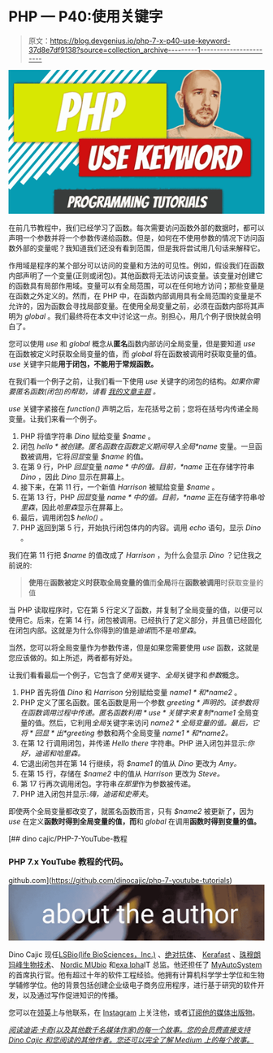 # PHP — P40:使用关键字

> 原文：<https://blog.devgenius.io/php-7-x-p40-use-keyword-37d8e7df9138?source=collection_archive---------1----------------------->

![](img/b1cf7d4895786b31396d980574aba181.png)

在前几节教程中，我们已经学习了函数。每次需要访问函数外部的数据时，都可以声明一个参数并将一个参数传递给函数。但是，如何在不使用参数的情况下访问函数外部的变量呢？我知道我们还没有看到范围，但是我将尝试用几句话来解释它。

作用域是程序的某个部分可以访问的变量和方法的可见性。例如，假设我们在函数内部声明了一个变量(正则或闭包)。其他函数将无法访问该变量。该变量对创建它的函数具有局部作用域。变量可以有全局范围，可以在任何地方访问；那些变量是在函数之外定义的。然而，在 PHP 中，在函数内部调用具有全局范围的变量是不允许的，因为函数会寻找局部变量。在使用全局变量之前，必须在函数内部将其声明为 *global* 。我们最终将在本文中讨论这一点。别担心，用几个例子很快就会明白了。

您可以使用 *use* 和 *global* 概念从**匿名**函数内部访问全局变量，但是要知道 *use* 在函数被定义时获取全局变量的值，而 *global* 将在函数被调用时获取变量的值。 *use* 关键字只能**用于闭包，不能用于常规函数。**

在我们看一个例子之前，让我们看一下使用 *use* 关键字的闭包的结构。*如果你需要匿名函数(闭包)的帮助，请看* [*我的文章主题*](https://medium.com/@dinocajic/php-7-x-p39-anonymous-functions-75f6f99fa571) *。*

*use* 关键字紧接在 *function()* 声明之后，左花括号之前；您将在括号内传递全局变量。让我们来看一个例子。

1.  PHP 将值字符串 *Dino* 赋给变量 *$name* 。
2.  闭包 *$hello* 被创建。匿名函数在函数定义期间导入全局 *$name* 变量。一旦函数被调用，它将*回显*变量 *$name* 的值。
3.  在第 9 行，PHP *回显*变量 *$name* 中的值。目前， *$name* 正在存储字符串 *Dino* ，因此 *Dino* 显示在屏幕上。
4.  接下来，在第 11 行，一个新值 *Harrison* 被赋给变量 *$name* 。
5.  在第 13 行，PHP *回显*变量 *$name* 中的值。目前， *$name* 正在存储字符串*哈里森*，因此*哈里森*显示在屏幕上。
6.  最后，调用闭包$ *hello()* 。
7.  PHP 返回到第 5 行，开始执行闭包体内的内容。调用 *echo* 语句，显示 *Dino* 。

我们在第 11 行把 *$name* 的值改成了 *Harrison* ，为什么会显示 *Dino* ？记住我之前说的:

> **使用**在**函数被定义时获取全局变量的值**而**全局**将在**函数被调用**时获取变量的值

当 PHP 读取程序时，它在第 5 行定义了函数，并复制了全局变量的值，以便可以使用它。后来，在第 14 行，闭包被调用。已经执行了定义部分，并且值已经固化在闭包内部。这就是为什么你得到的值是*迪诺*而不是*哈里森*。

当然，您可以将全局变量作为参数传递，但是如果您需要使用 *use* 函数，这就是您应该做的。如上所述，两者都有好处。

让我们看看最后一个例子，它包含了*使用*关键字、*全局*关键字和*参数*概念。

1.  PHP 首先将值 *Dino* 和 *Harrison* 分别赋给变量 *$name1* 和 *$name2* 。
2.  PHP 定义了匿名函数。匿名函数是用一个参数 *$greeting* 声明的。该参数将在函数调用过程中传递。匿名函数利用 *use* 关键字来复制 *$name1* 全局变量的值。然后，它利用*全局*关键字来访问 *$name2* 全局变量的值。最后，它将*回显*出 *$greeting* 参数和两个全局变量 *$name1* 和 *$name2。*
3.  在第 12 行调用闭包，并传递 *Hello there* 字符串。PHP 进入闭包并显示:*你好，迪诺和哈里森。*
4.  它退出闭包并在第 14 行继续，将 *$name1* 的值从 *Dino* 更改为 *Amy。*
5.  在第 15 行，存储在 *$name2* 中的值从 *Harrison* 更改为 *Steve。*
6.  第 17 行再次调用闭包。字符串*在那里*作为参数被传递。
7.  PHP 进入闭包并显示:*嗨，迪诺和史蒂夫*。

即使两个全局变量都改变了，就匿名函数而言，只有 *$name2* 被更新了，因为 *use* 在定义**函数时得到全局变量的值，而**和 *global* 在调用**函数时得到变量的值。**

[](https://github.com/dinocajic/php-7-youtube-tutorials) [## dino cajic/PHP-7-YouTube-教程

### PHP 7.x YouTube 教程的代码。

github.com](https://github.com/dinocajic/php-7-youtube-tutorials) ![](img/f04e0f12613630f4b56f898f64c2173f.png)

Dino Cajic 现任[LSBio(life BioSciences，Inc.)](https://www.lsbio.com/) 、[绝对抗体](https://absoluteantibody.com/)、 [Kerafast](https://www.kerafast.com/) 、[珠穆朗玛峰生物技术](https://everestbiotech.com/)、 [Nordic MUbio](https://www.nordicmubio.com/) 和[exa lpha](https://www.exalpha.com/)IT 总监。他还担任了 [MyAutoSystem](https://myautosystem.com/) 的首席执行官。他有超过十年的软件工程经验。他拥有计算机科学学士学位和生物学辅修学位。他的背景包括创建企业级电子商务应用程序，进行基于研究的软件开发，以及通过写作促进知识的传播。

您可以在[领英](https://www.linkedin.com/in/dinocajic/)上与他联系，在 [Instagram](https://instagram.com/think.dino) 上关注他，或者[订阅他的媒体出版物](https://dinocajic.medium.com/subscribe)。

[*阅读迪诺·卡奇(以及其他数千名媒体作家)的每一个故事。您的会员费直接支持 Dino Cajic 和您阅读的其他作者。您还可以完全了解 Medium 上的每个故事。*](https://dinocajic.medium.com/membership)